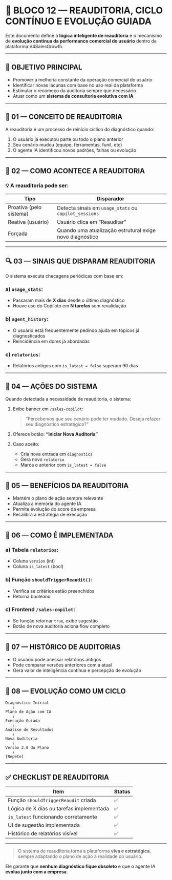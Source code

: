 
# 🔁 BLOCO 12 — REAUDITORIA, CICLO CONTÍNUO E EVOLUÇÃO GUIADA

Este documento define a **lógica inteligente de reauditoria** e o mecanismo de **evolução contínua da performance comercial do usuário** dentro da plataforma V4SalesGrowth.

---

## 🎯 OBJETIVO PRINCIPAL

- Promover a melhoria constante da operação comercial do usuário
- Identificar novas lacunas com base no uso real da plataforma
- Estimular o recomeço da auditoria sempre que necessário
- Atuar como um **sistema de consultoria evolutiva com IA**

---

## 🧠 01 — CONCEITO DE REAUDITORIA

A reauditoria é um processo de reinício cíclico do diagnóstico quando:

1. O usuário já executou parte ou todo o plano anterior
2. Seu cenário mudou (equipe, ferramentas, funil, etc)
3. O agente IA identificou novos padrões, falhas ou evolução

---

## 🔄 02 — COMO ACONTECE A REAUDITORIA

### 💡 A reauditoria pode ser:

| Tipo                | Disparador                        |
|---------------------|-----------------------------------|
| Proativa (pelo sistema) | Detecta sinais em `usage_stats` ou `copilot_sessions` |
| Reativa (usuário)   | Usuário clica em “Reauditar”      |
| Forçada             | Quando uma atualização estrutural exige novo diagnóstico |

---

## 🔍 03 — SINAIS QUE DISPARAM REAUDITORIA

O sistema executa checagens periódicas com base em:

### a) `usage_stats`:

- Passaram mais de **X dias** desde o último diagnóstico
- Houve uso do Copiloto em **N tarefas** sem revalidação

### b) `agent_history`:

- O usuário está frequentemente pedindo ajuda em tópicos já diagnosticados
- Reincidência em dores já abordadas

### c) `relatorios`:

- Relatórios antigos com `is_latest = false` superam 90 dias

---

## 📣 04 — AÇÕES DO SISTEMA

Quando detectada a necessidade de reauditoria, o sistema:

1. Exibe banner em `/sales-copilot`:
   > “Percebemos que seu cenário pode ter mudado. Deseja refazer seu diagnóstico estratégico?”

2. Oferece botão: **“Iniciar Nova Auditoria”**

3. Caso aceito:
   - Cria nova entrada em `diagnostics`
   - Gera novo `relatorio`
   - Marca o anterior com `is_latest = false`

---

## 🧠 05 — BENEFÍCIOS DA REAUDITORIA

- Mantém o plano de ação sempre relevante
- Atualiza a memória do agente IA
- Permite evolução do score da empresa
- Recalibra a estratégia de execução

---

## 🔧 06 — COMO É IMPLEMENTADA

### a) Tabela `relatorios`:

- Coluna `version` (int)
- Coluna `is_latest` (bool)

### b) Função `shouldTriggerReaudit()`:

- Verifica se critérios estão preenchidos
- Retorna booleano

### c) Frontend `/sales-copilot`:

- Se função retornar `true`, exibe sugestão
- Botão de nova auditoria aciona flow completo

---

## 📁 07 — HISTÓRICO DE AUDITORIAS

- O usuário pode acessar relatórios antigos
- Pode comparar versões anteriores com a atual
- Gera valor de inteligência contínua e percepção de evolução

---

## 🧭 08 — EVOLUÇÃO COMO UM CICLO

```
Diagnóstico Inicial
   ↓
Plano de Ação com IA
   ↓
Execução Guiada
   ↓
Análise de Resultados
   ↓
Nova Auditoria
   ↓
Versão 2.0 do Plano
   ↓
[Repete]
```

---

## ✅ CHECKLIST DE REAUDITORIA

| Item                                        | Status |
|---------------------------------------------|--------|
| Função `shouldTriggerReaudit` criada        | ✅     |
| Lógica de X dias ou tarefas implementada    | ✅     |
| `is_latest` funcionando corretamente         | ✅     |
| UI de sugestão implementada                 | ✅     |
| Histórico de relatórios visível             | ✅     |

---

> O sistema de reauditoria torna a plataforma **viva e estratégica**, sempre adaptando o plano de ação à realidade do usuário.

Ele garante que **nenhum diagnóstico fique obsoleto** e que o agente IA **evolua junto com a empresa**.
